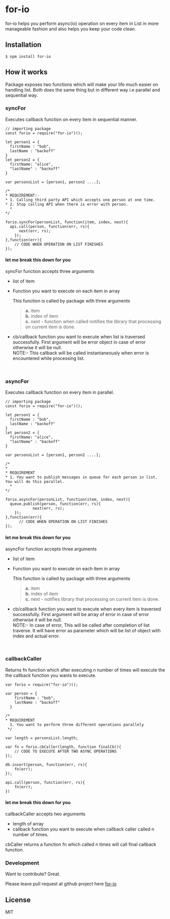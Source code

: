 # for-io

for-io helps you perform async(io) operation on every item in List in more manageable fashion and also helps you keep your code clean.


## Installation


```
$ npm install for-io
```


## How it works
Package exposes two functions which will make your life much easier on handling list. Both does the same thing but in different way i.e parallel and sequential way.


###    syncFor
Executes callback function on every item in sequential manner.

    // importing package
    const forio = require("for-io")();

    let person1 = {
      firstName : "bob",
      lastName : "backoff"
    }
    let person2 = {
      firstName: "alice",
      "lastName" : "backoff"
    }

    var personsList = [person1, person2 ....];

    /*
    * REQUIREMENT:-
    * 1. Calling third party API which accepts one person at one time.
    * 2. Stop calling API when there is error with person.
	  *
    */
     
    forio.syncFor(personList, function(item, index, next){
      api.call(person, function(err, rs){
          next(err, rs);
	    });
    },function(err){
        // CODE WHEN OPERATION ON LIST FINISHES
    });
    
    
#### let me break this down for you

syncFor function accepts three arguments
* list of item
* Function you want to execute on each item in array

    This function is called by package with three arguments

    > **a.** item   
    > **b.** index of item  
    > **c.** next - function when called notifies the library that  processing on current item is done.

* cb/callback function you want to execute when list is traversed successfully.
  First argument will be error object in case of error otherwise it will be null.  
NOTE:- This callback will be called instantaneously when error is encountered while processing list.

<br/>

###    asyncFor
Executes callback function on every item in parallel.

    // importing package
    const forio = require("for-io")();

    let person1 = {
      firstName : "bob",
      lastName : "backoff"
    }
    let person2 = {
      firstName: "alice",
      "lastName" : "backoff"
    }

    var personsList = [person1, person2 ....];

    /*
    *
    * REQUIREMENT
    * 1. You want to publish messages in queue for each person in list. You will do this parallel.
	  *
    */
     
    forio.asyncFor(personList, function(item, index, next){
      queue.publish(person, function(err, rs){
        		next(err, rs);
	    });
    },function(err){
          // CODE WHEN OPERATION ON LIST FINISHES
    });
    
    
#### let me break this down for you

asyncFor function accepts three arguments
* list of item
* Function you want to execute on each item in array

    This function is called by package with three arguments

    > **a.** item   
    > **b.** index of item  
    > **c.** next - notifies library that processing on current item is done.

* cb/callback function you want to execute when every item is traversed successfully.
First argument will be array of error in case of error otherwise it will be null.  
NOTE:- In case of error, This will be called after completion of list traverse.
It will have error as parameter which will be list of object with index and actual error.

<br/>

###  callbackCaller
Returns fn function which after executing n number of times will execute the the callback function you wants to execute.
    
    var forio = require("for-io")();
    
    var person = {
        firstName : "bob",
        lastName : "backoff"
      }

    /* 
    * REQUIREMENT
      1. You want to perform three different operations parallely
	 */
     
    var length = personsList.length;

    var fn = forio.cbCaller(length, function finalCb(){
        // CODE TO EXECUTE AFTER TWO ASYNC OPERATIONS
    });

    db.insert(person, function(err, rs){
        fn(err);
    });

    api.call(person, function(err, rs){
        fn(err);
    })



#### let me break this down for you

callbackCaller accepts two arguments
* length of array 
* callback function you want to execute when callback caller called n number of times.

cbCaller returns a function fn which called n times will call final callback function.


### Development

Want to contribute? Great.

Please leave pull request at github project here
[for-io](https://github.com/KlwntSingh/for-io)


License
----

MIT
